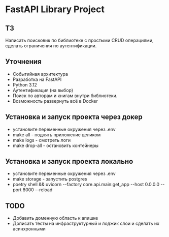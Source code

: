 # FastAPI Library Project

## ТЗ

Написать поисковик по библиотеке с простыми CRUD операциями, сделать ограничения по аутентификации.


## Уточнения

- Событийная архитектура
- Разработка на FastAPI
- Python 3.12
- Аутентификация (на выбор)
- Поиск по авторам и книгам внутри библиотеки.
- Возможность развернуть всё в Docker


## Установка и запуск проекта через докер

- установите переменные окружения через .env
- make all - поднять приложение целиком
- make logs - смотреть логи
- make drop-all - остановить контейнеры

## Установка и запуск проекта локально
- установите переменные окружения через .env
- make storage - запустить postgres
- poetry shell && uvicorn --factory core.api.main:get_app --host 0.0.0.0 --port 8000 --reload


## TODO

- Добавить доменную область к апишке
- Дописать тесты на инфраструктурный и лоджик слои и сделать их асинхронными

